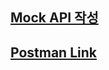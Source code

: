 ## [Mock API 작성](https://www.notion.so/Mock-API-8987218a4185421f942fab4da77f858a?pvs=4)

## [Postman Link](https://documenter.getpostman.com/view/22802100/2sA35LUynx#intro)
